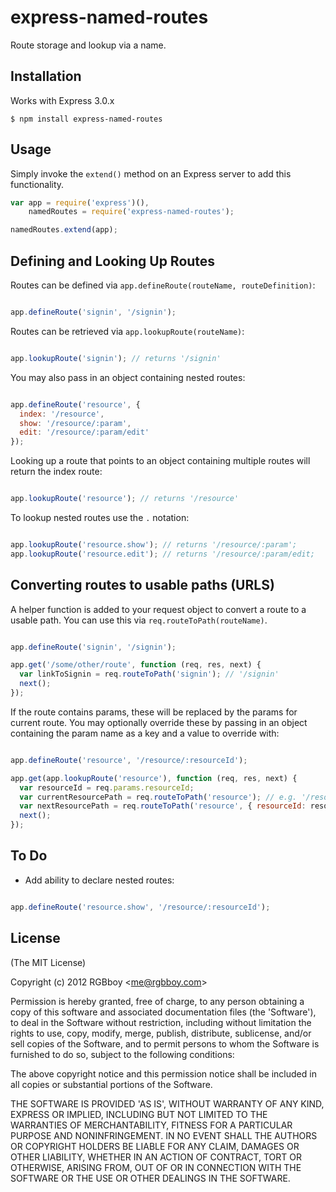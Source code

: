 # express-named-routes

  Route storage and lookup via a name.

## Installation

  Works with Express 3.0.x

    $ npm install express-named-routes

## Usage

  Simply invoke the `extend()` method on an Express server to add this functionality.

```javascript
var app = require('express')(),
    namedRoutes = require('express-named-routes');

namedRoutes.extend(app);
```

## Defining and Looking Up Routes

  Routes can be defined via `app.defineRoute(routeName, routeDefinition)`:

```javascript

app.defineRoute('signin', '/signin');

```

  Routes can be retrieved via `app.lookupRoute(routeName)`:

```javascript

app.lookupRoute('signin'); // returns '/signin'

```

  You may also pass in an object containing nested routes:

```javascript

app.defineRoute('resource', {
  index: '/resource',
  show: '/resource/:param',
  edit: '/resource/:param/edit'
});

```

  Looking up a route that points to an object containing multiple routes will return the
  index route:

```javascript

app.lookupRoute('resource'); // returns '/resource'

```

  To lookup nested routes use the `.` notation:

```javascript

app.lookupRoute('resource.show'); // returns '/resource/:param';
app.lookupRoute('resource.edit'); // returns '/resource/:param/edit;

```
## Converting routes to usable paths (URLS)

  A helper function is added to your request object to convert a route to a usable path.
  You can use this via `req.routeToPath(routeName)`.

```javascript

app.defineRoute('signin', '/signin');

app.get('/some/other/route', function (req, res, next) {
  var linkToSignin = req.routeToPath('signin'); // '/signin'
  next();
});

```

  If the route contains params, these will be replaced by the params
  for current route. You may optionally override these by passing in an
  object containing the param name as a key and a value to override with:

```javascript

app.defineRoute('resource', '/resource/:resourceId');

app.get(app.lookupRoute('resource'), function (req, res, next) {
  var resourceId = req.params.resourceId;
  var currentResourcePath = req.routeToPath('resource'); // e.g. '/resource/1'
  var nextResourcePath = req.routeToPath('resource', { resourceId: resourceId + 1}); // e.g. '/resource/2'
  next();
});

```

## To Do

  * Add ability to declare nested routes:

```javascript

app.defineRoute('resource.show', '/resource/:resourceId');

```

## License 

(The MIT License)

Copyright (c) 2012 RGBboy &lt;me@rgbboy.com&gt;

Permission is hereby granted, free of charge, to any person obtaining
a copy of this software and associated documentation files (the
'Software'), to deal in the Software without restriction, including
without limitation the rights to use, copy, modify, merge, publish,
distribute, sublicense, and/or sell copies of the Software, and to
permit persons to whom the Software is furnished to do so, subject to
the following conditions:

The above copyright notice and this permission notice shall be
included in all copies or substantial portions of the Software.

THE SOFTWARE IS PROVIDED 'AS IS', WITHOUT WARRANTY OF ANY KIND,
EXPRESS OR IMPLIED, INCLUDING BUT NOT LIMITED TO THE WARRANTIES OF
MERCHANTABILITY, FITNESS FOR A PARTICULAR PURPOSE AND NONINFRINGEMENT.
IN NO EVENT SHALL THE AUTHORS OR COPYRIGHT HOLDERS BE LIABLE FOR ANY
CLAIM, DAMAGES OR OTHER LIABILITY, WHETHER IN AN ACTION OF CONTRACT,
TORT OR OTHERWISE, ARISING FROM, OUT OF OR IN CONNECTION WITH THE
SOFTWARE OR THE USE OR OTHER DEALINGS IN THE SOFTWARE.